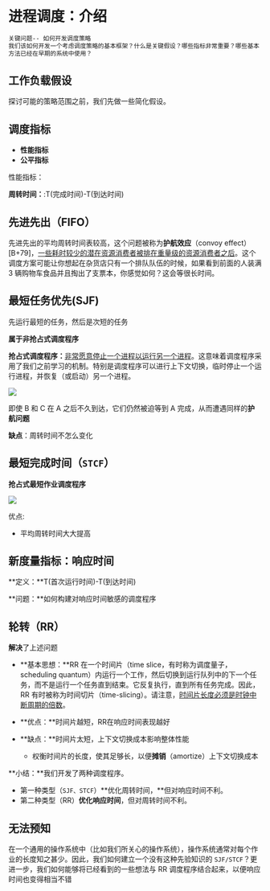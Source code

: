 # 进程调度：介绍

```markdown
关键问题-- 如何开发调度策略
我们该如何开发一个考虑调度策略的基本框架？什么是关键假设？哪些指标非常重要？哪些基本
方法已经在早期的系统中使用？
```

## 工作负载假设

探讨可能的策略范围之前，我们先做一些简化假设。

## 调度指标

- **性能指标**
- **公平指标**

性能指标： 

**周转时间：**:T(完成时间)-T(到达时间)

## 先进先出（FIFO）

先进先出的平均周转时间表较高，这个问题被称为**护航效应**（convoy effect）[B+79]，<u>一些耗时较少的潜在资源消费者被排在重量级的资源消费者之后</u>。这个调度方案可能让你想起在杂货店只有一个排队队伍的时候，如果看到前面的人装满 3 辆购物车食品并且掏出了支票本，你感觉如何？这会等很长时间。

## 最短任务优先(SJF)

先运行最短的任务，然后是次短的任务

**属于非抢占式调度程序**

**抢占式调度程序：**<u>非常愿意</u><u>停止一个进程以运行另一个进程</u>。这意味着调度程序采用了我们之前学习的机制。特别是调度程序可以进行上下文切换，临时停止一个运行进程，并恢复（或启动）另一个进程。

![](https://picture-house.oss-cn-beijing.aliyuncs.com/notes/3.png)

即使 B 和 C 在 A 之后不久到达，它们仍然被迫等到 A 完成，从而遭遇同样的**护航问题**

**缺点**：周转时间不怎么变化

## 最短完成时间（`STCF`）

**抢占式最短作业调度程序**

![](https://picture-house.oss-cn-beijing.aliyuncs.com/notes/4.png)

优点:

- 平均周转时间大大提高

## 新度量指标：响应时间

**定义：**T(首次运行时间)-T(到达时间)

**问题：**如何构建对响应时间敏感的调度程序

## 轮转（RR）

**解决**了上述问题

- **基本思想：**RR 在一个时间片（time slice，有时称为调度量子，scheduling quantum）内运行一个工作，然后切换到运行队列中的下一个任务，而不是运行一个任务直到结束。它反复执行，直到所有任务完成。因此，RR 有时被称为时间切片（time-slicing）。请注意，<u>时间片长度必须是时钟中断周期的倍数</u>。

- **优点：**时间片越短，RR在响应时间表现越好

- **缺点：**时间片太短，上下文切换成本影响整体性能
  - 权衡时间片的长度，使其足够长，以便**摊销**（amortize）上下文切换成本

**小结：**我们开发了两种调度程序。

- 第一种类型（`SJF、STCF`）**优化周转时间，**但对响应时间不利。
- 第二种类型（RR）**优化响应时间**，但对周转时间不利。

## 无法预知

在一个通用的操作系统中（比如我们所关心的操作系统），操作系统通常对每个作业的长度知之甚少。因此，我们如何建立一个没有这种先验知识的 `SJF/STCF`？更进一步，我们如何能够将已经看到的一些想法与 RR 调度程序结合起来，以便响应时间也变得相当不错



